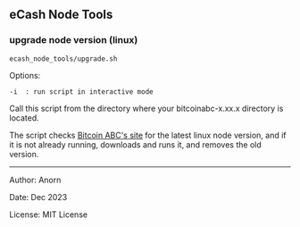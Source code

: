 ## eCash Node Tools 



### upgrade node version (linux)



    ecash_node_tools/upgrade.sh

Options:

    -i  : run script in interactive mode


Call this script from the directory where your bitcoinabc-x.xx.x directory is located.

The script checks [Bitcoin ABC's site](https://download.bitcoinabc.org/latest/linux/) for the latest linux node version, and if it is not already running, downloads and runs it, and removes the old version.


---
Author: Anorn 

Date: Dec 2023

License: MIT License
